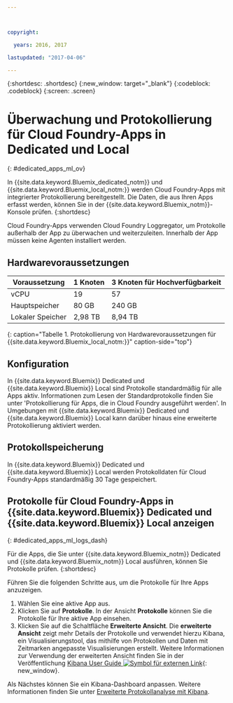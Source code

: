 ```yaml
---



copyright:

  years: 2016, 2017

lastupdated: "2017-04-06"

---
```


{:shortdesc: .shortdesc}
{:new_window: target="_blank"}
{:codeblock: .codeblock}
{:screen: .screen}

<!-- audience blue staging only begin -->

# Überwachung und Protokollierung für Cloud Foundry-Apps in Dedicated und Local
{: #dedicated_apps_ml_ov}


In {{site.data.keyword.Bluemix_dedicated_notm}} und {{site.data.keyword.Bluemix_local_notm:}} werden Cloud Foundry-Apps mit integrierter Protokollierung bereitgestellt. Die Daten, die aus Ihren Apps erfasst werden, können Sie in der {{site.data.keyword.Bluemix_notm}}-Konsole prüfen.
{:shortdesc}

Cloud Foundry-Apps verwenden Cloud Foundry Loggregator, um Protokolle außerhalb der App zu überwachen und weiterzuleiten. Innerhalb der App müssen keine Agenten installiert werden.

## Hardwarevoraussetzungen


| **Voraussetzung** |    **1 Knoten**     | **3 Knoten für Hochverfügbarkeit** |
|-----------------|-------------------|-------------------|
vCPU | 19 | 57 |
Hauptspeicher | 80 GB | 240 GB |
Lokaler Speicher | 2,98 TB | 8,94 TB |
{: caption="Tabelle 1. Protokollierung von Hardwarevoraussetzungen für {{site.data.keyword.Bluemix_local_notm:}}" caption-side="top"}

## Konfiguration

In {{site.data.keyword.Bluemix}} Dedicated und {{site.data.keyword.Bluemix}} Local sind Protokolle standardmäßig für alle Apps aktiv. Informationen zum Lesen der Standardprotokolle finden Sie unter 'Protokollierung für Apps, die in Cloud Foundry ausgeführt werden'. In Umgebungen mit {{site.data.keyword.Bluemix}} Dedicated und {{site.data.keyword.Bluemix}} Local kann darüber hinaus eine erweiterte Protokollierung aktiviert werden.

## Protokollspeicherung

In {{site.data.keyword.Bluemix}} Dedicated und {{site.data.keyword.Bluemix}} Local werden Protokolldaten für Cloud Foundry-Apps standardmäßig 30 Tage gespeichert.

## Protokolle für Cloud Foundry-Apps in {{site.data.keyword.Bluemix}} Dedicated und {{site.data.keyword.Bluemix}} Local anzeigen
{: #dedicated_apps_ml_logs_dash}

Für die Apps, die Sie unter {{site.data.keyword.Bluemix_notm}} Dedicated und {{site.data.keyword.Bluemix_notm}} Local ausführen, können Sie Protokolle prüfen.
{:shortdesc}

Führen Sie die folgenden Schritte aus, um die Protokolle für Ihre Apps anzuzeigen.
1. Wählen Sie eine aktive App aus.
2. Klicken Sie auf **Protokolle**. In der Ansicht **Protokolle** können Sie die Protokolle für Ihre aktive App einsehen.
4. Klicken Sie auf die Schaltfläche **Erweiterte Ansicht**. Die **erweiterte Ansicht** zeigt mehr Details der Protokolle und verwendet hierzu Kibana, ein Visualisierungstool, das mithilfe von Protokollen und Daten mit Zeitmarken angepasste Visualisierungen erstellt. Weitere Informationen zur Verwendung der erweiterten Ansicht finden Sie in der Veröffentlichung [Kibana User Guide ![Symbol für externen Link](../../../icons/launch-glyph.svg "Symbol für externen Link")](https://www.elastic.co/guide/en/kibana/4.1/index.html){: new_window}.

Als Nächstes können Sie ein Kibana-Dashboard anpassen. Weitere Informationen finden Sie unter [Erweiterte Protokollanalyse mit Kibana](../kibana4/analyzing_logs_Kibana.html#analyzing_logs_Kibana).

<!-- audience blue staging only end comment -->
